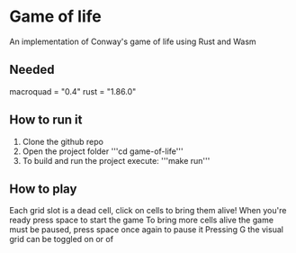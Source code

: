# Game of life
An implementation of Conway's game of life using Rust and Wasm
## Needed
macroquad = "0.4"
rust = "1.86.0"
## How to run it
1. Clone the github repo
2. Open the project folder '''cd game-of-life'''
3. To build and run the project execute: '''make run'''
## How to play
Each grid slot is a dead cell, click on cells to bring them alive!
When you're ready press space to start the game
To bring more cells alive the game must be paused, press space once again to pause it
Pressing G the visual grid can be toggled on or of
